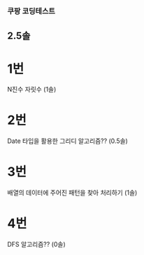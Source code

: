 ### 쿠팡 코딩테스트
## 2.5솔
# 1번
N진수 자릿수 (1솔)
# 2번
Date 타입을 활용한 그리디 알고리즘?? (0.5솔)
# 3번
배열의 데이터에 주어진 패턴을 찾아 처리하기 (1솔)
# 4번
DFS 알고리즘?? (0솔)
